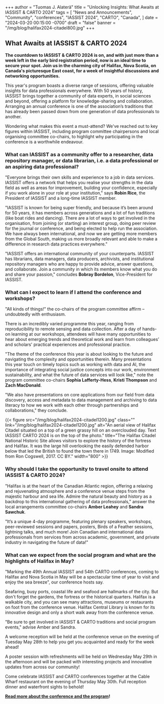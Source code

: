 +++
author = "Tuomas J. Alaterä"
title = "Unlocking Insights: What Awaits at IASSIST & CARTO 2024"
tags = [ "News and Announcements", "Community", "conferences", "IASSIST 2024", "CARTO", "Canada", ]
date = "2024-03-20 00:15:00 -0700"
draft = "false"
banner = "/img/blog/halifax2024-citadel800.jpg"
+++
## What Awaits at IASSIST & CARTO 2024

**The countdown to IASSIST & CARTO 2024 is on, and with just more than a week left in the early bird registration period, now is an ideal time to secure your spot. Join us in the charming city of Halifax, Nova Scotia, on Canada's picturesque East coast, for a week of insightful discussions and networking opportunities.**

This year's program boasts a diverse range of sessions, offering valuable insights for data professionals everywhere. With 50 years of history, IASSIST brings together a community of data experts, in social sciences and beyond, offering a platform for knowledge-sharing and collaboration. Arranging an annual conference is one of the association’s traditions that has already been passed down from one generation of data professionals to another.

Wondering what makes this event a must-attend? We've reached out to key figures within IASSIST, including program committee chairpersons and local organising committee co-chairs, to highlight why participating in the conference is a worthwhile endeavour.

### What can IASSIST as a community offer to a researcher, data repository manager, or data librarian, i.e. a data professional or an aspiring data professional?

"Everyone brings their own skills and experience to a job in data services. IASSIST offers a network that helps you realise your strengths in the data field as well as areas for improvement, building your confidence, especially if you work alone in your role at your institution," says **Robin Rice**, the President of IASSIST and a long-time IASSIST member.

"IASSIST is known for being super friendly, and because it’s been around for 50 years, it has members across generations and a lot of fun traditions (like boat rides and dancing). There are a lot of ways to get involved in the organisation, from joining (or starting) an interest group, doing peer review for the journal or conference, and being elected to help run the association. We have always been international, and now we are getting more members from the Global South, making us more broadly relevant and able to make a difference in research data practices everywhere."  

"IASSIST offers an international community of your counterparts. IASSIST has librarians, data managers, data producers, archivists, and institutional repository managers who are happy to provide advice, answer questions, and collaborate. Join a community in which its members know what you do and share your passion," concludes **Bobray Bordelon**, Vice-President for IASSIST. 

### What can I expect to learn if I attend the conference and workshops?

"All kinds of things!" the co-chairs of the program committee affirm – undoubtedly with enthusiasm.

There is an incredibly varied programme this year, ranging from reproducibility to remote sensing and data collection. After a day of hands-on learning at our workshops, attendees will have many opportunities to hear about emerging trends and theoretical work and learn from colleagues’ and scholars' practical experiences and professional practice.

"The theme of the conference this year is about looking to the future and navigating the complexity and opportunities therein. Many presentations this year touch on timely topics such as working with data and AI, the importance of integrating social justice concepts into our work, environment sustainability, and what the future of data services will look like," note the program committee co-chairs **Sophia Lafferty-Hess**, **Kristi Thompson** and **Zach MacDonald**.

"We also have presentations on core applications from our field from data discovery, access and metadata to data management and archiving to data literacy to how we work with each other through partnerships and collaborations," they conclude. 

{{< figure src="/img/blog/halifax2024-citadel1200.jpg" class="" link="/img/blog/halifax2024-citadel1200.jpg" alt="An aerial view of Halifax Citadel situated on a top of a green grassy hill on an overclouded day. Text IASSIST CARTO 2024 is on the top of the photo." title="The Halifax Citadel National Historic Site allows visitors to explore the history of the fortress and Halifax. It was the large hill overlooking the easily defended harbor below that led the British to found the town there in 1749. Image: Modified from Ron Cogswell, 2017. CC BY." width="800" >}}

### Why should I take the opportunity to travel onsite to attend IASSIST & CARTO 2024? 

"Halifax is at the heart of the Canadian Atlantic region, offering a relaxing and rejuvenating atmosphere and a conference venue steps from the majestic harbour and sea life. Admire the natural beauty and history as a backdrop to this international gathering of data professionals," answer the local arrangements committee co-chairs **Amber Leahey** and **Sandra Sawchuk**.

"It’s a unique 4-day programme, featuring plenary speakers, workshops, peer-reviewed sessions and papers, posters, Birds of a Feather sessions, lightning talks, and much more! Join Canadian and international data professionals from services from across academic, government, and private industry in navigating the future of data!"

### What can we expect from the social program and what are the highlights of Halifax in May? 

"Marking the 49th Annual IASSIST and 54th CARTO conferences, coming to Halifax and Nova Scotia in May will be a spectacular time of year to visit and enjoy the sea breeze", our conference hosts say. 

Seafaring, busy ports, coastal life and seafood are hallmarks of the city. But don't forget the gardens, the fortress or the historical quarters. Halifax is a walkable city, and you can see many attractions, museums or restaurants on foot from the conference venue. Halifax Central Library is known for its innovative design and only a short walk away from the conference venue.

"Be sure to get involved in IASSIST & CARTO traditions and social program events," advise Amber and Sandra.

A welcome reception will be held at the conference venue on the evening of Tuesday May 28th to help you get you acquainted and ready for the week ahead!

A poster session with refreshments will be held on Wednesday May 29th in the afternoon and will be packed with interesting projects and innovative updates from across our community!

Come celebrate IASSIST and CARTO conferences together at the Cable Wharf restaurant on the evening of Thursday May 30th. Full reception dinner and waterfront sights to behold!

**[Read more about the conference and the program](/conferences/iassist2024/)!**